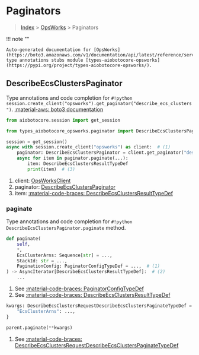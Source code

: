 # Paginators

> [Index](../README.md) > [OpsWorks](./README.md) > Paginators

!!! note ""

    Auto-generated documentation for [OpsWorks](https://boto3.amazonaws.com/v1/documentation/api/latest/reference/services/opsworks.html#OpsWorks)
    type annotations stubs module [types-aiobotocore-opsworks](https://pypi.org/project/types-aiobotocore-opsworks/).

## DescribeEcsClustersPaginator

Type annotations and code completion for `#!python session.create_client("opsworks").get_paginator("describe_ecs_clusters")`.
[:material-aws: boto3 documentation](https://boto3.amazonaws.com/v1/documentation/api/latest/reference/services/opsworks.html#OpsWorks.Paginator.DescribeEcsClusters)

```python title="Usage example"
from aiobotocore.session import get_session

from types_aiobotocore_opsworks.paginator import DescribeEcsClustersPaginator

session = get_session()
async with session.create_client("opsworks") as client:  # (1)
    paginator: DescribeEcsClustersPaginator = client.get_paginator("describe_ecs_clusters")  # (2)
    async for item in paginator.paginate(...):
        item: DescribeEcsClustersResultTypeDef
        print(item)  # (3)
```

1. client: [OpsWorksClient](./client.md)
2. paginator: [DescribeEcsClustersPaginator](./paginators.md#describeecsclusterspaginator)
3. item: [:material-code-braces: DescribeEcsClustersResultTypeDef](./type_defs.md#describeecsclustersresulttypedef) 


### paginate

Type annotations and code completion for `#!python DescribeEcsClustersPaginator.paginate` method.

```python title="Method definition"
def paginate(
    self,
    *,
    EcsClusterArns: Sequence[str] = ...,
    StackId: str = ...,
    PaginationConfig: PaginatorConfigTypeDef = ...,  # (1)
) -> AsyncIterator[DescribeEcsClustersResultTypeDef]:  # (2)
    ...
```

1. See [:material-code-braces: PaginatorConfigTypeDef](./type_defs.md#paginatorconfigtypedef) 
2. See [:material-code-braces: DescribeEcsClustersResultTypeDef](./type_defs.md#describeecsclustersresulttypedef) 


```python title="Usage example with kwargs"
kwargs: DescribeEcsClustersRequestDescribeEcsClustersPaginateTypeDef = {  # (1)
    "EcsClusterArns": ...,
}

parent.paginate(**kwargs)
```

1. See [:material-code-braces: DescribeEcsClustersRequestDescribeEcsClustersPaginateTypeDef](./type_defs.md#describeecsclustersrequestdescribeecsclusterspaginatetypedef) 
